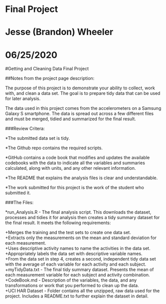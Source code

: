 # Final Project
# Jesse (Brandon) Wheeler
# 06/25/2020

#Getting and Cleaning Data Final Project  


##Notes from the project page description:  

The purpose of this project is to demonstrate your ability to collect, work with, and clean a data set. The goal is to prepare tidy data that can be used for later analysis.

The data used in this project comes from the accelerometers on a Samsung Galaxy S smartphone. The data is spread out across a few different files and must be merged, tidied and summarized for the final result.

###Review Critera:  

*The submitted data set is tidy.  

*The Github repo contains the required scripts.  

*GitHub contains a code book that modifies and updates the available codebooks with the data to indicate all the variables and summaries calculated, along with units, and any other relevant information.  

*The README that explains the analysis files is clear and understandable.  

*The work submitted for this project is the work of the student who submitted it.  


###The Files:  

*run_Analysis.R - The final analysis script. This downloads the dataset, processes and tidies it for analysis then creates a tidy summary dataset for the final result. It meets the following requirements:  

+Merges the training and the test sets to create one data set.  
+Extracts only the measurements on the mean and standard deviation for each measurement.  
+Uses descriptive activity names to name the activities in the data set.  
+Appropriately labels the data set with descriptive variable names.  
+From the data set in step 4, creates a second, independent tidy data set with the average of each variable for each activity and each subject.  
+myTidyData.txt - The final tidy summary dataset. Presents the mean of each measurement variable for each subject and activity combination.  
+CodeBook.md - Description of the variables, the data, and any transformations or work that you performed to clean up the data.  
+UCI HAR Dataset - Folder contains all the unzipped, raw data used for the project. Includes a README.txt to further explain the dataset in detail.  
